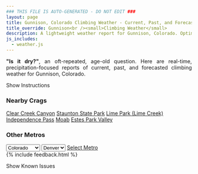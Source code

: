 ```yaml
---
### THIS FILE IS AUTO-GENERATED - DO NOT EDIT ###
layout: page
title: Gunnison, Colorado Climbing Weather - Current, Past, and Forecasted Report
title_override: Gunnison<br /><small>Climbing Weather</small>
description: A lightweight weather report for Gunnison, Colorado. Optimized for slow internet connections.
js_includes:
  - weather.js
---
```


<section class="measure center lh-copy f5-ns f6 ph2 mv4" style="text-align: justify;">
<strong>"Is it dry?"</strong>, an oft-repeated, age-old question. Here are real-time,
precipitation-focused reports of current, past, and forecasted climbing weather for Gunnison, Colorado.
</section>

<p id="settings-toggle" class="mw5 b center tc hover-light-red black-70 pointer">Show Instructions</p>
<section id="settings" class="overflow-hidden" style="display:none;">
    <div class="mv2 ph2 center">
        <div class="fn f6 tc pv2">
            <p class="measure lh-copy center"><strong>Show/hide hourly forecasts</strong> by clicking the desired day.</p>
            <hr class="mw5 p0 mv2 o-60 b0 bt b--light-red light-red bg-light-red">
            <p class="measure lh-copy center"><strong>Current and Past conditions</strong> are measured by the nearest weather station. <strong>Forecast conditions</strong> are calculated and polled separately.</p>
            <hr class="mw5 p0 mv2 o-60 b0 bt b--light-red light-red bg-light-red">
            <p class="measure lh-copy center"><strong>Having issues?</strong> Try <a id="clear-cache" class="no-underline relative fancy-link light-red hover-light-red" href="#">clearing the local cache</a>.</p>
            <hr class="mw5 p0 mv2 o-60 b0 bt b--light-red light-red bg-light-red">
            <p class="measure lh-copy center">Weather data sourced from <a class="no-underline fancy-link relative light-red" target="_blank" href="https://www.weather.gov/documentation/services-web-api">weather.gov</a>.</p>
        </div>
    </div>
</section>
<section id="weather" data-crag="gunnison-colorado" class="mv4-ns mv3 ph2 center"></section>
<section id="nearby" class="tc lh-copy">
  <h3>Nearby Crags</h3>
<a class="nowrap no-underline fancy-link relative light-red mh3" href="/crags/clear-creek-canyon-colorado-weather.html">Clear Creek Canyon</a>
<a class="nowrap no-underline fancy-link relative light-red mh3" href="/crags/staunton-state-park-colorado-weather.html">Staunton State Park</a>
<a class="nowrap no-underline fancy-link relative light-red mh3" href="/crags/lime-park-lime-creek-colorado-weather.html">Lime Park (Lime Creek)</a>
<a class="nowrap no-underline fancy-link relative light-red mh3" href="/crags/independence-pass-colorado-weather.html">Independence Pass</a>
<a class="nowrap no-underline fancy-link relative light-red mh3" href="/crags/moab-utah-weather.html">Moab</a>
<a class="nowrap no-underline fancy-link relative light-red mh3" href="/crags/estes-park-valley-colorado-weather.html">Estes Park Valley</a>
</section>
<section id="nearby" class="tc lh-copy">
  <h3>Other Metros</h3>
  <select class="ma1 bg-near-white pa2" id="stateSel">
    <option value="Texas">Texas</option>
    <option value="Washington">Washington</option>
    <option value="Colorado" selected>Colorado</option>
    <option value="Tennessee">Tennessee</option>
    <option value="Utah">Utah</option>
    <option value="California">California</option>
  </select>
  <select class="ma1 bg-near-white pa2" id="citySel">
    <option value="Denver" selected>Denver</option>
  </select>
  <a id="selectMetro" class="f6 link dim ph3 pv2 ma1 dib white bg-light-red" href="/crags/denver-colorado-weather.html">Select Metro</a>
  <script>
    var states = [];
    states["Texas"] = "Austin"
    states["Washington"] = "Seattle"
    states["Colorado"] = "Denver"
    states["Tennessee"] = "Nashville"
    states["Utah"] = "Salt Lake City"
    states["California"] = "San Francisco|Los Angeles"
  </script>
</section>
{% include feedback.html %}
<p id="issues-toggle" class="mw5 b center tc hover-light-red black-70 pointer">Show Known Issues</p>
<section id="issues" class="overflow-hidden tc f6">
</section>

<script>
  var weekly_GJT_152_72 = {"updated":"2021-09-19T03:10:59+00:00","units":"us","forecastGenerator":"BaselineForecastGenerator","generatedAt":"2021-09-19T08:43:13+00:00","updateTime":"2021-09-19T03:10:59+00:00","validTimes":"2021-09-18T21:00:00+00:00/P7DT4H","elevation":{"value":2479.8528,"unitCode":"unit:m"},"periods":[{"number":1,"name":"Overnight","startTime":"2021-09-19T02:00:00-06:00","endTime":"2021-09-19T06:00:00-06:00","isDaytime":false,"temperature":44,"temperatureUnit":"F","temperatureTrend":null,"windSpeed":"5 mph","windDirection":"S","icon":"https://api.weather.gov/icons/land/night/tsra_sct,40?size=medium","shortForecast":"Scattered Showers And Thunderstorms","detailedForecast":"Scattered showers and thunderstorms before 5am, then isolated showers and thunderstorms. Mostly cloudy, with a low around 44. South wind around 5 mph. Chance of precipitation is 40%."},{"number":2,"name":"Sunday","startTime":"2021-09-19T06:00:00-06:00","endTime":"2021-09-19T18:00:00-06:00","isDaytime":true,"temperature":71,"temperatureUnit":"F","temperatureTrend":null,"windSpeed":"5 to 25 mph","windDirection":"SW","icon":"https://api.weather.gov/icons/land/day/rain_showers,20/tsra_hi,20?size=medium","shortForecast":"Isolated Rain Showers then Isolated Showers And Thunderstorms","detailedForecast":"Isolated rain showers between 11am and noon, then isolated showers and thunderstorms. Mostly sunny, with a high near 71. Southwest wind 5 to 25 mph. Chance of precipitation is 20%."},{"number":3,"name":"Sunday Night","startTime":"2021-09-19T18:00:00-06:00","endTime":"2021-09-20T06:00:00-06:00","isDaytime":false,"temperature":38,"temperatureUnit":"F","temperatureTrend":null,"windSpeed":"5 to 20 mph","windDirection":"W","icon":"https://api.weather.gov/icons/land/night/tsra_hi/few?size=medium","shortForecast":"Isolated Showers And Thunderstorms then Mostly Clear","detailedForecast":"Isolated showers and thunderstorms before 9pm. Mostly clear, with a low around 38. West wind 5 to 20 mph."},{"number":4,"name":"Monday","startTime":"2021-09-20T06:00:00-06:00","endTime":"2021-09-20T18:00:00-06:00","isDaytime":true,"temperature":62,"temperatureUnit":"F","temperatureTrend":null,"windSpeed":"5 to 20 mph","windDirection":"W","icon":"https://api.weather.gov/icons/land/day/few?size=medium","shortForecast":"Sunny","detailedForecast":"Sunny, with a high near 62. West wind 5 to 20 mph."},{"number":5,"name":"Monday Night","startTime":"2021-09-20T18:00:00-06:00","endTime":"2021-09-21T06:00:00-06:00","isDaytime":false,"temperature":27,"temperatureUnit":"F","temperatureTrend":null,"windSpeed":"5 to 15 mph","windDirection":"NNW","icon":"https://api.weather.gov/icons/land/night/few?size=medium","shortForecast":"Mostly Clear","detailedForecast":"Mostly clear, with a low around 27. North northwest wind 5 to 15 mph, with gusts as high as 30 mph."},{"number":6,"name":"Tuesday","startTime":"2021-09-21T06:00:00-06:00","endTime":"2021-09-21T18:00:00-06:00","isDaytime":true,"temperature":68,"temperatureUnit":"F","temperatureTrend":null,"windSpeed":"5 to 15 mph","windDirection":"SSE","icon":"https://api.weather.gov/icons/land/day/few?size=medium","shortForecast":"Sunny","detailedForecast":"Sunny, with a high near 68."},{"number":7,"name":"Tuesday Night","startTime":"2021-09-21T18:00:00-06:00","endTime":"2021-09-22T06:00:00-06:00","isDaytime":false,"temperature":30,"temperatureUnit":"F","temperatureTrend":null,"windSpeed":"0 to 15 mph","windDirection":"NW","icon":"https://api.weather.gov/icons/land/night/skc?size=medium","shortForecast":"Clear","detailedForecast":"Clear, with a low around 30."},{"number":8,"name":"Wednesday","startTime":"2021-09-22T06:00:00-06:00","endTime":"2021-09-22T18:00:00-06:00","isDaytime":true,"temperature":74,"temperatureUnit":"F","temperatureTrend":null,"windSpeed":"0 to 15 mph","windDirection":"W","icon":"https://api.weather.gov/icons/land/day/skc?size=medium","shortForecast":"Sunny","detailedForecast":"Sunny, with a high near 74."},{"number":9,"name":"Wednesday Night","startTime":"2021-09-22T18:00:00-06:00","endTime":"2021-09-23T06:00:00-06:00","isDaytime":false,"temperature":33,"temperatureUnit":"F","temperatureTrend":null,"windSpeed":"5 to 15 mph","windDirection":"WNW","icon":"https://api.weather.gov/icons/land/night/few?size=medium","shortForecast":"Mostly Clear","detailedForecast":"Mostly clear, with a low around 33."},{"number":10,"name":"Thursday","startTime":"2021-09-23T06:00:00-06:00","endTime":"2021-09-23T18:00:00-06:00","isDaytime":true,"temperature":73,"temperatureUnit":"F","temperatureTrend":null,"windSpeed":"5 to 15 mph","windDirection":"W","icon":"https://api.weather.gov/icons/land/day/few?size=medium","shortForecast":"Sunny","detailedForecast":"Sunny, with a high near 73."},{"number":11,"name":"Thursday Night","startTime":"2021-09-23T18:00:00-06:00","endTime":"2021-09-24T06:00:00-06:00","isDaytime":false,"temperature":33,"temperatureUnit":"F","temperatureTrend":null,"windSpeed":"5 to 15 mph","windDirection":"NW","icon":"https://api.weather.gov/icons/land/night/few?size=medium","shortForecast":"Mostly Clear","detailedForecast":"Mostly clear, with a low around 33."},{"number":12,"name":"Friday","startTime":"2021-09-24T06:00:00-06:00","endTime":"2021-09-24T18:00:00-06:00","isDaytime":true,"temperature":72,"temperatureUnit":"F","temperatureTrend":null,"windSpeed":"5 to 15 mph","windDirection":"WNW","icon":"https://api.weather.gov/icons/land/day/few?size=medium","shortForecast":"Sunny","detailedForecast":"Sunny, with a high near 72."},{"number":13,"name":"Friday Night","startTime":"2021-09-24T18:00:00-06:00","endTime":"2021-09-25T06:00:00-06:00","isDaytime":false,"temperature":32,"temperatureUnit":"F","temperatureTrend":null,"windSpeed":"5 to 15 mph","windDirection":"NNW","icon":"https://api.weather.gov/icons/land/night/few?size=medium","shortForecast":"Mostly Clear","detailedForecast":"Mostly clear, with a low around 32."},{"number":14,"name":"Saturday","startTime":"2021-09-25T06:00:00-06:00","endTime":"2021-09-25T18:00:00-06:00","isDaytime":true,"temperature":74,"temperatureUnit":"F","temperatureTrend":null,"windSpeed":"0 to 15 mph","windDirection":"NW","icon":"https://api.weather.gov/icons/land/day/skc?size=medium","shortForecast":"Sunny","detailedForecast":"Sunny, with a high near 74."}]}
  var hourly_GJT_152_72 = {"@context":["https://geojson.org/geojson-ld/geojson-context.jsonld",{"@version":"1.1","wx":"https://api.weather.gov/ontology#","geo":"http://www.opengis.net/ont/geosparql#","unit":"http://codes.wmo.int/common/unit/","@vocab":"https://api.weather.gov/ontology#"}],"type":"Feature","geometry":{"type":"Polygon","coordinates":[[[-106.855759,38.5572231],[-106.8532816,38.5351203],[-106.8249691,38.5370592],[-106.8274406,38.5591622],[-106.855759,38.5572231]]]},"properties":{"updated":"2021-09-19T03:10:59+00:00","units":"us","forecastGenerator":"HourlyForecastGenerator","generatedAt":"2021-09-19T08:43:14+00:00","updateTime":"2021-09-19T03:10:59+00:00","validTimes":"2021-09-18T21:00:00+00:00/P7DT4H","elevation":{"value":2479.8528,"unitCode":"unit:m"},"periods":[{"number":1,"name":"","startTime":"2021-09-19T02:00:00-06:00","endTime":"2021-09-19T03:00:00-06:00","isDaytime":false,"temperature":47,"temperatureUnit":"F","temperatureTrend":null,"windSpeed":"5 mph","windDirection":"SSW","icon":"https://api.weather.gov/icons/land/night/tsra_sct,40?size=small","shortForecast":"Scattered Showers And Thunderstorms","detailedForecast":""},{"number":2,"name":"","startTime":"2021-09-19T03:00:00-06:00","endTime":"2021-09-19T04:00:00-06:00","isDaytime":false,"temperature":46,"temperatureUnit":"F","temperatureTrend":null,"windSpeed":"5 mph","windDirection":"S","icon":"https://api.weather.gov/icons/land/night/tsra_sct,30?size=small","shortForecast":"Scattered Showers And Thunderstorms","detailedForecast":""},{"number":3,"name":"","startTime":"2021-09-19T04:00:00-06:00","endTime":"2021-09-19T05:00:00-06:00","isDaytime":false,"temperature":45,"temperatureUnit":"F","temperatureTrend":null,"windSpeed":"5 mph","windDirection":"S","icon":"https://api.weather.gov/icons/land/night/tsra_sct,30?size=small","shortForecast":"Scattered Showers And Thunderstorms","detailedForecast":""},{"number":4,"name":"","startTime":"2021-09-19T05:00:00-06:00","endTime":"2021-09-19T06:00:00-06:00","isDaytime":false,"temperature":44,"temperatureUnit":"F","temperatureTrend":null,"windSpeed":"5 mph","windDirection":"SSE","icon":"https://api.weather.gov/icons/land/night/tsra_hi,20?size=small","shortForecast":"Isolated Showers And Thunderstorms","detailedForecast":""},{"number":5,"name":"","startTime":"2021-09-19T06:00:00-06:00","endTime":"2021-09-19T07:00:00-06:00","isDaytime":true,"temperature":44,"temperatureUnit":"F","temperatureTrend":null,"windSpeed":"5 mph","windDirection":"SSE","icon":"https://api.weather.gov/icons/land/day/bkn?size=small","shortForecast":"Partly Sunny","detailedForecast":""},{"number":6,"name":"","startTime":"2021-09-19T07:00:00-06:00","endTime":"2021-09-19T08:00:00-06:00","isDaytime":true,"temperature":44,"temperatureUnit":"F","temperatureTrend":null,"windSpeed":"5 mph","windDirection":"S","icon":"https://api.weather.gov/icons/land/day/bkn?size=small","shortForecast":"Partly Sunny","detailedForecast":""},{"number":7,"name":"","startTime":"2021-09-19T08:00:00-06:00","endTime":"2021-09-19T09:00:00-06:00","isDaytime":true,"temperature":46,"temperatureUnit":"F","temperatureTrend":null,"windSpeed":"5 mph","windDirection":"SSW","icon":"https://api.weather.gov/icons/land/day/sct?size=small","shortForecast":"Mostly Sunny","detailedForecast":""},{"number":8,"name":"","startTime":"2021-09-19T09:00:00-06:00","endTime":"2021-09-19T10:00:00-06:00","isDaytime":true,"temperature":48,"temperatureUnit":"F","temperatureTrend":null,"windSpeed":"5 mph","windDirection":"SW","icon":"https://api.weather.gov/icons/land/day/sct?size=small","shortForecast":"Mostly Sunny","detailedForecast":""},{"number":9,"name":"","startTime":"2021-09-19T10:00:00-06:00","endTime":"2021-09-19T11:00:00-06:00","isDaytime":true,"temperature":53,"temperatureUnit":"F","temperatureTrend":null,"windSpeed":"5 mph","windDirection":"SW","icon":"https://api.weather.gov/icons/land/day/few?size=small","shortForecast":"Sunny","detailedForecast":""},{"number":10,"name":"","startTime":"2021-09-19T11:00:00-06:00","endTime":"2021-09-19T12:00:00-06:00","isDaytime":true,"temperature":58,"temperatureUnit":"F","temperatureTrend":null,"windSpeed":"10 mph","windDirection":"WSW","icon":"https://api.weather.gov/icons/land/day/rain_showers?size=small","shortForecast":"Isolated Rain Showers","detailedForecast":""},{"number":11,"name":"","startTime":"2021-09-19T12:00:00-06:00","endTime":"2021-09-19T13:00:00-06:00","isDaytime":true,"temperature":62,"temperatureUnit":"F","temperatureTrend":null,"windSpeed":"15 mph","windDirection":"W","icon":"https://api.weather.gov/icons/land/day/tsra_hi?size=small","shortForecast":"Isolated Showers And Thunderstorms","detailedForecast":""},{"number":12,"name":"","startTime":"2021-09-19T13:00:00-06:00","endTime":"2021-09-19T14:00:00-06:00","isDaytime":true,"temperature":66,"temperatureUnit":"F","temperatureTrend":null,"windSpeed":"20 mph","windDirection":"W","icon":"https://api.weather.gov/icons/land/day/tsra_hi?size=small","shortForecast":"Isolated Showers And Thunderstorms","detailedForecast":""},{"number":13,"name":"","startTime":"2021-09-19T14:00:00-06:00","endTime":"2021-09-19T15:00:00-06:00","isDaytime":true,"temperature":69,"temperatureUnit":"F","temperatureTrend":null,"windSpeed":"20 mph","windDirection":"W","icon":"https://api.weather.gov/icons/land/day/tsra_hi?size=small","shortForecast":"Isolated Showers And Thunderstorms","detailedForecast":""},{"number":14,"name":"","startTime":"2021-09-19T15:00:00-06:00","endTime":"2021-09-19T16:00:00-06:00","isDaytime":true,"temperature":71,"temperatureUnit":"F","temperatureTrend":null,"windSpeed":"20 mph","windDirection":"W","icon":"https://api.weather.gov/icons/land/day/tsra_hi?size=small","shortForecast":"Isolated Showers And Thunderstorms","detailedForecast":""},{"number":15,"name":"","startTime":"2021-09-19T16:00:00-06:00","endTime":"2021-09-19T17:00:00-06:00","isDaytime":true,"temperature":71,"temperatureUnit":"F","temperatureTrend":null,"windSpeed":"25 mph","windDirection":"W","icon":"https://api.weather.gov/icons/land/day/tsra_hi?size=small","shortForecast":"Isolated Showers And Thunderstorms","detailedForecast":""},{"number":16,"name":"","startTime":"2021-09-19T17:00:00-06:00","endTime":"2021-09-19T18:00:00-06:00","isDaytime":true,"temperature":71,"temperatureUnit":"F","temperatureTrend":null,"windSpeed":"20 mph","windDirection":"W","icon":"https://api.weather.gov/icons/land/day/tsra_hi?size=small","shortForecast":"Isolated Showers And Thunderstorms","detailedForecast":""},{"number":17,"name":"","startTime":"2021-09-19T18:00:00-06:00","endTime":"2021-09-19T19:00:00-06:00","isDaytime":false,"temperature":69,"temperatureUnit":"F","temperatureTrend":null,"windSpeed":"20 mph","windDirection":"W","icon":"https://api.weather.gov/icons/land/night/tsra_hi?size=small","shortForecast":"Isolated Showers And Thunderstorms","detailedForecast":""},{"number":18,"name":"","startTime":"2021-09-19T19:00:00-06:00","endTime":"2021-09-19T20:00:00-06:00","isDaytime":false,"temperature":65,"temperatureUnit":"F","temperatureTrend":null,"windSpeed":"15 mph","windDirection":"W","icon":"https://api.weather.gov/icons/land/night/tsra_hi?size=small","shortForecast":"Isolated Showers And Thunderstorms","detailedForecast":""},{"number":19,"name":"","startTime":"2021-09-19T20:00:00-06:00","endTime":"2021-09-19T21:00:00-06:00","isDaytime":false,"temperature":60,"temperatureUnit":"F","temperatureTrend":null,"windSpeed":"15 mph","windDirection":"W","icon":"https://api.weather.gov/icons/land/night/tsra_hi?size=small","shortForecast":"Isolated Showers And Thunderstorms","detailedForecast":""},{"number":20,"name":"","startTime":"2021-09-19T21:00:00-06:00","endTime":"2021-09-19T22:00:00-06:00","isDaytime":false,"temperature":56,"temperatureUnit":"F","temperatureTrend":null,"windSpeed":"10 mph","windDirection":"W","icon":"https://api.weather.gov/icons/land/night/few?size=small","shortForecast":"Mostly Clear","detailedForecast":""},{"number":21,"name":"","startTime":"2021-09-19T22:00:00-06:00","endTime":"2021-09-19T23:00:00-06:00","isDaytime":false,"temperature":53,"temperatureUnit":"F","temperatureTrend":null,"windSpeed":"10 mph","windDirection":"W","icon":"https://api.weather.gov/icons/land/night/few?size=small","shortForecast":"Mostly Clear","detailedForecast":""},{"number":22,"name":"","startTime":"2021-09-19T23:00:00-06:00","endTime":"2021-09-20T00:00:00-06:00","isDaytime":false,"temperature":50,"temperatureUnit":"F","temperatureTrend":null,"windSpeed":"10 mph","windDirection":"W","icon":"https://api.weather.gov/icons/land/night/few?size=small","shortForecast":"Mostly Clear","detailedForecast":""},{"number":23,"name":"","startTime":"2021-09-20T00:00:00-06:00","endTime":"2021-09-20T01:00:00-06:00","isDaytime":false,"temperature":49,"temperatureUnit":"F","temperatureTrend":null,"windSpeed":"10 mph","windDirection":"W","icon":"https://api.weather.gov/icons/land/night/few?size=small","shortForecast":"Mostly Clear","detailedForecast":""},{"number":24,"name":"","startTime":"2021-09-20T01:00:00-06:00","endTime":"2021-09-20T02:00:00-06:00","isDaytime":false,"temperature":47,"temperatureUnit":"F","temperatureTrend":null,"windSpeed":"5 mph","windDirection":"W","icon":"https://api.weather.gov/icons/land/night/few?size=small","shortForecast":"Mostly Clear","detailedForecast":""},{"number":25,"name":"","startTime":"2021-09-20T02:00:00-06:00","endTime":"2021-09-20T03:00:00-06:00","isDaytime":false,"temperature":46,"temperatureUnit":"F","temperatureTrend":null,"windSpeed":"5 mph","windDirection":"W","icon":"https://api.weather.gov/icons/land/night/few?size=small","shortForecast":"Mostly Clear","detailedForecast":""},{"number":26,"name":"","startTime":"2021-09-20T03:00:00-06:00","endTime":"2021-09-20T04:00:00-06:00","isDaytime":false,"temperature":44,"temperatureUnit":"F","temperatureTrend":null,"windSpeed":"5 mph","windDirection":"W","icon":"https://api.weather.gov/icons/land/night/few?size=small","shortForecast":"Mostly Clear","detailedForecast":""},{"number":27,"name":"","startTime":"2021-09-20T04:00:00-06:00","endTime":"2021-09-20T05:00:00-06:00","isDaytime":false,"temperature":42,"temperatureUnit":"F","temperatureTrend":null,"windSpeed":"5 mph","windDirection":"W","icon":"https://api.weather.gov/icons/land/night/few?size=small","shortForecast":"Mostly Clear","detailedForecast":""},{"number":28,"name":"","startTime":"2021-09-20T05:00:00-06:00","endTime":"2021-09-20T06:00:00-06:00","isDaytime":false,"temperature":40,"temperatureUnit":"F","temperatureTrend":null,"windSpeed":"5 mph","windDirection":"WSW","icon":"https://api.weather.gov/icons/land/night/few?size=small","shortForecast":"Mostly Clear","detailedForecast":""},{"number":29,"name":"","startTime":"2021-09-20T06:00:00-06:00","endTime":"2021-09-20T07:00:00-06:00","isDaytime":true,"temperature":38,"temperatureUnit":"F","temperatureTrend":null,"windSpeed":"5 mph","windDirection":"WSW","icon":"https://api.weather.gov/icons/land/day/few?size=small","shortForecast":"Sunny","detailedForecast":""},{"number":30,"name":"","startTime":"2021-09-20T07:00:00-06:00","endTime":"2021-09-20T08:00:00-06:00","isDaytime":true,"temperature":38,"temperatureUnit":"F","temperatureTrend":null,"windSpeed":"10 mph","windDirection":"WSW","icon":"https://api.weather.gov/icons/land/day/few?size=small","shortForecast":"Sunny","detailedForecast":""},{"number":31,"name":"","startTime":"2021-09-20T08:00:00-06:00","endTime":"2021-09-20T09:00:00-06:00","isDaytime":true,"temperature":40,"temperatureUnit":"F","temperatureTrend":null,"windSpeed":"10 mph","windDirection":"W","icon":"https://api.weather.gov/icons/land/day/few?size=small","shortForecast":"Sunny","detailedForecast":""},{"number":32,"name":"","startTime":"2021-09-20T09:00:00-06:00","endTime":"2021-09-20T10:00:00-06:00","isDaytime":true,"temperature":42,"temperatureUnit":"F","temperatureTrend":null,"windSpeed":"10 mph","windDirection":"W","icon":"https://api.weather.gov/icons/land/day/few?size=small","shortForecast":"Sunny","detailedForecast":""},{"number":33,"name":"","startTime":"2021-09-20T10:00:00-06:00","endTime":"2021-09-20T11:00:00-06:00","isDaytime":true,"temperature":46,"temperatureUnit":"F","temperatureTrend":null,"windSpeed":"15 mph","windDirection":"W","icon":"https://api.weather.gov/icons/land/day/few?size=small","shortForecast":"Sunny","detailedForecast":""},{"number":34,"name":"","startTime":"2021-09-20T11:00:00-06:00","endTime":"2021-09-20T12:00:00-06:00","isDaytime":true,"temperature":50,"temperatureUnit":"F","temperatureTrend":null,"windSpeed":"15 mph","windDirection":"W","icon":"https://api.weather.gov/icons/land/day/few?size=small","shortForecast":"Sunny","detailedForecast":""},{"number":35,"name":"","startTime":"2021-09-20T12:00:00-06:00","endTime":"2021-09-20T13:00:00-06:00","isDaytime":true,"temperature":54,"temperatureUnit":"F","temperatureTrend":null,"windSpeed":"15 mph","windDirection":"W","icon":"https://api.weather.gov/icons/land/day/few?size=small","shortForecast":"Sunny","detailedForecast":""},{"number":36,"name":"","startTime":"2021-09-20T13:00:00-06:00","endTime":"2021-09-20T14:00:00-06:00","isDaytime":true,"temperature":57,"temperatureUnit":"F","temperatureTrend":null,"windSpeed":"20 mph","windDirection":"W","icon":"https://api.weather.gov/icons/land/day/few?size=small","shortForecast":"Sunny","detailedForecast":""},{"number":37,"name":"","startTime":"2021-09-20T14:00:00-06:00","endTime":"2021-09-20T15:00:00-06:00","isDaytime":true,"temperature":60,"temperatureUnit":"F","temperatureTrend":null,"windSpeed":"20 mph","windDirection":"W","icon":"https://api.weather.gov/icons/land/day/few?size=small","shortForecast":"Sunny","detailedForecast":""},{"number":38,"name":"","startTime":"2021-09-20T15:00:00-06:00","endTime":"2021-09-20T16:00:00-06:00","isDaytime":true,"temperature":61,"temperatureUnit":"F","temperatureTrend":null,"windSpeed":"20 mph","windDirection":"W","icon":"https://api.weather.gov/icons/land/day/few?size=small","shortForecast":"Sunny","detailedForecast":""},{"number":39,"name":"","startTime":"2021-09-20T16:00:00-06:00","endTime":"2021-09-20T17:00:00-06:00","isDaytime":true,"temperature":62,"temperatureUnit":"F","temperatureTrend":null,"windSpeed":"20 mph","windDirection":"W","icon":"https://api.weather.gov/icons/land/day/few?size=small","shortForecast":"Sunny","detailedForecast":""},{"number":40,"name":"","startTime":"2021-09-20T17:00:00-06:00","endTime":"2021-09-20T18:00:00-06:00","isDaytime":true,"temperature":61,"temperatureUnit":"F","temperatureTrend":null,"windSpeed":"20 mph","windDirection":"WNW","icon":"https://api.weather.gov/icons/land/day/few?size=small","shortForecast":"Sunny","detailedForecast":""},{"number":41,"name":"","startTime":"2021-09-20T18:00:00-06:00","endTime":"2021-09-20T19:00:00-06:00","isDaytime":false,"temperature":59,"temperatureUnit":"F","temperatureTrend":null,"windSpeed":"15 mph","windDirection":"WNW","icon":"https://api.weather.gov/icons/land/night/few?size=small","shortForecast":"Mostly Clear","detailedForecast":""},{"number":42,"name":"","startTime":"2021-09-20T19:00:00-06:00","endTime":"2021-09-20T20:00:00-06:00","isDaytime":false,"temperature":55,"temperatureUnit":"F","temperatureTrend":null,"windSpeed":"15 mph","windDirection":"WNW","icon":"https://api.weather.gov/icons/land/night/few?size=small","shortForecast":"Mostly Clear","detailedForecast":""},{"number":43,"name":"","startTime":"2021-09-20T20:00:00-06:00","endTime":"2021-09-20T21:00:00-06:00","isDaytime":false,"temperature":50,"temperatureUnit":"F","temperatureTrend":null,"windSpeed":"10 mph","windDirection":"WNW","icon":"https://api.weather.gov/icons/land/night/few?size=small","shortForecast":"Mostly Clear","detailedForecast":""},{"number":44,"name":"","startTime":"2021-09-20T21:00:00-06:00","endTime":"2021-09-20T22:00:00-06:00","isDaytime":false,"temperature":46,"temperatureUnit":"F","temperatureTrend":null,"windSpeed":"10 mph","windDirection":"WNW","icon":"https://api.weather.gov/icons/land/night/few?size=small","shortForecast":"Mostly Clear","detailedForecast":""},{"number":45,"name":"","startTime":"2021-09-20T22:00:00-06:00","endTime":"2021-09-20T23:00:00-06:00","isDaytime":false,"temperature":42,"temperatureUnit":"F","temperatureTrend":null,"windSpeed":"10 mph","windDirection":"NW","icon":"https://api.weather.gov/icons/land/night/few?size=small","shortForecast":"Mostly Clear","detailedForecast":""},{"number":46,"name":"","startTime":"2021-09-20T23:00:00-06:00","endTime":"2021-09-21T00:00:00-06:00","isDaytime":false,"temperature":39,"temperatureUnit":"F","temperatureTrend":null,"windSpeed":"5 mph","windDirection":"NW","icon":"https://api.weather.gov/icons/land/night/few?size=small","shortForecast":"Mostly Clear","detailedForecast":""},{"number":47,"name":"","startTime":"2021-09-21T00:00:00-06:00","endTime":"2021-09-21T01:00:00-06:00","isDaytime":false,"temperature":37,"temperatureUnit":"F","temperatureTrend":null,"windSpeed":"5 mph","windDirection":"NNW","icon":"https://api.weather.gov/icons/land/night/few?size=small","shortForecast":"Mostly Clear","detailedForecast":""},{"number":48,"name":"","startTime":"2021-09-21T01:00:00-06:00","endTime":"2021-09-21T02:00:00-06:00","isDaytime":false,"temperature":35,"temperatureUnit":"F","temperatureTrend":null,"windSpeed":"5 mph","windDirection":"NNW","icon":"https://api.weather.gov/icons/land/night/few?size=small","shortForecast":"Mostly Clear","detailedForecast":""},{"number":49,"name":"","startTime":"2021-09-21T02:00:00-06:00","endTime":"2021-09-21T03:00:00-06:00","isDaytime":false,"temperature":34,"temperatureUnit":"F","temperatureTrend":null,"windSpeed":"5 mph","windDirection":"N","icon":"https://api.weather.gov/icons/land/night/few?size=small","shortForecast":"Mostly Clear","detailedForecast":""},{"number":50,"name":"","startTime":"2021-09-21T03:00:00-06:00","endTime":"2021-09-21T04:00:00-06:00","isDaytime":false,"temperature":32,"temperatureUnit":"F","temperatureTrend":null,"windSpeed":"5 mph","windDirection":"N","icon":"https://api.weather.gov/icons/land/night/few?size=small","shortForecast":"Mostly Clear","detailedForecast":""},{"number":51,"name":"","startTime":"2021-09-21T04:00:00-06:00","endTime":"2021-09-21T05:00:00-06:00","isDaytime":false,"temperature":30,"temperatureUnit":"F","temperatureTrend":null,"windSpeed":"5 mph","windDirection":"N","icon":"https://api.weather.gov/icons/land/night/few?size=small","shortForecast":"Mostly Clear","detailedForecast":""},{"number":52,"name":"","startTime":"2021-09-21T05:00:00-06:00","endTime":"2021-09-21T06:00:00-06:00","isDaytime":false,"temperature":28,"temperatureUnit":"F","temperatureTrend":null,"windSpeed":"5 mph","windDirection":"NE","icon":"https://api.weather.gov/icons/land/night/few?size=small","shortForecast":"Mostly Clear","detailedForecast":""},{"number":53,"name":"","startTime":"2021-09-21T06:00:00-06:00","endTime":"2021-09-21T07:00:00-06:00","isDaytime":true,"temperature":27,"temperatureUnit":"F","temperatureTrend":null,"windSpeed":"5 mph","windDirection":"NE","icon":"https://api.weather.gov/icons/land/day/few?size=small","shortForecast":"Sunny","detailedForecast":""},{"number":54,"name":"","startTime":"2021-09-21T07:00:00-06:00","endTime":"2021-09-21T08:00:00-06:00","isDaytime":true,"temperature":29,"temperatureUnit":"F","temperatureTrend":null,"windSpeed":"5 mph","windDirection":"ENE","icon":"https://api.weather.gov/icons/land/day/few?size=small","shortForecast":"Sunny","detailedForecast":""},{"number":55,"name":"","startTime":"2021-09-21T08:00:00-06:00","endTime":"2021-09-21T09:00:00-06:00","isDaytime":true,"temperature":32,"temperatureUnit":"F","temperatureTrend":null,"windSpeed":"5 mph","windDirection":"ESE","icon":"https://api.weather.gov/icons/land/day/few?size=small","shortForecast":"Sunny","detailedForecast":""},{"number":56,"name":"","startTime":"2021-09-21T09:00:00-06:00","endTime":"2021-09-21T10:00:00-06:00","isDaytime":true,"temperature":37,"temperatureUnit":"F","temperatureTrend":null,"windSpeed":"5 mph","windDirection":"SE","icon":"https://api.weather.gov/icons/land/day/few?size=small","shortForecast":"Sunny","detailedForecast":""},{"number":57,"name":"","startTime":"2021-09-21T10:00:00-06:00","endTime":"2021-09-21T11:00:00-06:00","isDaytime":true,"temperature":43,"temperatureUnit":"F","temperatureTrend":null,"windSpeed":"5 mph","windDirection":"S","icon":"https://api.weather.gov/icons/land/day/skc?size=small","shortForecast":"Sunny","detailedForecast":""},{"number":58,"name":"","startTime":"2021-09-21T11:00:00-06:00","endTime":"2021-09-21T12:00:00-06:00","isDaytime":true,"temperature":49,"temperatureUnit":"F","temperatureTrend":null,"windSpeed":"5 mph","windDirection":"SW","icon":"https://api.weather.gov/icons/land/day/few?size=small","shortForecast":"Sunny","detailedForecast":""},{"number":59,"name":"","startTime":"2021-09-21T12:00:00-06:00","endTime":"2021-09-21T13:00:00-06:00","isDaytime":true,"temperature":55,"temperatureUnit":"F","temperatureTrend":null,"windSpeed":"5 mph","windDirection":"W","icon":"https://api.weather.gov/icons/land/day/few?size=small","shortForecast":"Sunny","detailedForecast":""},{"number":60,"name":"","startTime":"2021-09-21T13:00:00-06:00","endTime":"2021-09-21T14:00:00-06:00","isDaytime":true,"temperature":60,"temperatureUnit":"F","temperatureTrend":null,"windSpeed":"10 mph","windDirection":"W","icon":"https://api.weather.gov/icons/land/day/few?size=small","shortForecast":"Sunny","detailedForecast":""},{"number":61,"name":"","startTime":"2021-09-21T14:00:00-06:00","endTime":"2021-09-21T15:00:00-06:00","isDaytime":true,"temperature":64,"temperatureUnit":"F","temperatureTrend":null,"windSpeed":"10 mph","windDirection":"W","icon":"https://api.weather.gov/icons/land/day/few?size=small","shortForecast":"Sunny","detailedForecast":""},{"number":62,"name":"","startTime":"2021-09-21T15:00:00-06:00","endTime":"2021-09-21T16:00:00-06:00","isDaytime":true,"temperature":67,"temperatureUnit":"F","temperatureTrend":null,"windSpeed":"15 mph","windDirection":"W","icon":"https://api.weather.gov/icons/land/day/few?size=small","shortForecast":"Sunny","detailedForecast":""},{"number":63,"name":"","startTime":"2021-09-21T16:00:00-06:00","endTime":"2021-09-21T17:00:00-06:00","isDaytime":true,"temperature":68,"temperatureUnit":"F","temperatureTrend":null,"windSpeed":"15 mph","windDirection":"W","icon":"https://api.weather.gov/icons/land/day/few?size=small","shortForecast":"Sunny","detailedForecast":""},{"number":64,"name":"","startTime":"2021-09-21T17:00:00-06:00","endTime":"2021-09-21T18:00:00-06:00","isDaytime":true,"temperature":68,"temperatureUnit":"F","temperatureTrend":null,"windSpeed":"15 mph","windDirection":"W","icon":"https://api.weather.gov/icons/land/day/few?size=small","shortForecast":"Sunny","detailedForecast":""},{"number":65,"name":"","startTime":"2021-09-21T18:00:00-06:00","endTime":"2021-09-21T19:00:00-06:00","isDaytime":false,"temperature":66,"temperatureUnit":"F","temperatureTrend":null,"windSpeed":"15 mph","windDirection":"W","icon":"https://api.weather.gov/icons/land/night/skc?size=small","shortForecast":"Clear","detailedForecast":""},{"number":66,"name":"","startTime":"2021-09-21T19:00:00-06:00","endTime":"2021-09-21T20:00:00-06:00","isDaytime":false,"temperature":62,"temperatureUnit":"F","temperatureTrend":null,"windSpeed":"15 mph","windDirection":"W","icon":"https://api.weather.gov/icons/land/night/skc?size=small","shortForecast":"Clear","detailedForecast":""},{"number":67,"name":"","startTime":"2021-09-21T20:00:00-06:00","endTime":"2021-09-21T21:00:00-06:00","isDaytime":false,"temperature":56,"temperatureUnit":"F","temperatureTrend":null,"windSpeed":"10 mph","windDirection":"WNW","icon":"https://api.weather.gov/icons/land/night/skc?size=small","shortForecast":"Clear","detailedForecast":""},{"number":68,"name":"","startTime":"2021-09-21T21:00:00-06:00","endTime":"2021-09-21T22:00:00-06:00","isDaytime":false,"temperature":50,"temperatureUnit":"F","temperatureTrend":null,"windSpeed":"10 mph","windDirection":"WNW","icon":"https://api.weather.gov/icons/land/night/skc?size=small","shortForecast":"Clear","detailedForecast":""},{"number":69,"name":"","startTime":"2021-09-21T22:00:00-06:00","endTime":"2021-09-21T23:00:00-06:00","isDaytime":false,"temperature":46,"temperatureUnit":"F","temperatureTrend":null,"windSpeed":"5 mph","windDirection":"WNW","icon":"https://api.weather.gov/icons/land/night/skc?size=small","shortForecast":"Clear","detailedForecast":""},{"number":70,"name":"","startTime":"2021-09-21T23:00:00-06:00","endTime":"2021-09-22T00:00:00-06:00","isDaytime":false,"temperature":43,"temperatureUnit":"F","temperatureTrend":null,"windSpeed":"5 mph","windDirection":"WNW","icon":"https://api.weather.gov/icons/land/night/skc?size=small","shortForecast":"Clear","detailedForecast":""},{"number":71,"name":"","startTime":"2021-09-22T00:00:00-06:00","endTime":"2021-09-22T01:00:00-06:00","isDaytime":false,"temperature":40,"temperatureUnit":"F","temperatureTrend":null,"windSpeed":"5 mph","windDirection":"WNW","icon":"https://api.weather.gov/icons/land/night/skc?size=small","shortForecast":"Clear","detailedForecast":""},{"number":72,"name":"","startTime":"2021-09-22T01:00:00-06:00","endTime":"2021-09-22T02:00:00-06:00","isDaytime":false,"temperature":38,"temperatureUnit":"F","temperatureTrend":null,"windSpeed":"5 mph","windDirection":"NW","icon":"https://api.weather.gov/icons/land/night/skc?size=small","shortForecast":"Clear","detailedForecast":""},{"number":73,"name":"","startTime":"2021-09-22T02:00:00-06:00","endTime":"2021-09-22T03:00:00-06:00","isDaytime":false,"temperature":36,"temperatureUnit":"F","temperatureTrend":null,"windSpeed":"5 mph","windDirection":"NW","icon":"https://api.weather.gov/icons/land/night/skc?size=small","shortForecast":"Clear","detailedForecast":""},{"number":74,"name":"","startTime":"2021-09-22T03:00:00-06:00","endTime":"2021-09-22T04:00:00-06:00","isDaytime":false,"temperature":34,"temperatureUnit":"F","temperatureTrend":null,"windSpeed":"5 mph","windDirection":"NNW","icon":"https://api.weather.gov/icons/land/night/skc?size=small","shortForecast":"Clear","detailedForecast":""},{"number":75,"name":"","startTime":"2021-09-22T04:00:00-06:00","endTime":"2021-09-22T05:00:00-06:00","isDaytime":false,"temperature":32,"temperatureUnit":"F","temperatureTrend":null,"windSpeed":"5 mph","windDirection":"NNW","icon":"https://api.weather.gov/icons/land/night/skc?size=small","shortForecast":"Clear","detailedForecast":""},{"number":76,"name":"","startTime":"2021-09-22T05:00:00-06:00","endTime":"2021-09-22T06:00:00-06:00","isDaytime":false,"temperature":30,"temperatureUnit":"F","temperatureTrend":null,"windSpeed":"0 mph","windDirection":"N","icon":"https://api.weather.gov/icons/land/night/skc?size=small","shortForecast":"Clear","detailedForecast":""},{"number":77,"name":"","startTime":"2021-09-22T06:00:00-06:00","endTime":"2021-09-22T07:00:00-06:00","isDaytime":true,"temperature":30,"temperatureUnit":"F","temperatureTrend":null,"windSpeed":"0 mph","windDirection":"N","icon":"https://api.weather.gov/icons/land/day/skc?size=small","shortForecast":"Sunny","detailedForecast":""},{"number":78,"name":"","startTime":"2021-09-22T07:00:00-06:00","endTime":"2021-09-22T08:00:00-06:00","isDaytime":true,"temperature":32,"temperatureUnit":"F","temperatureTrend":null,"windSpeed":"0 mph","windDirection":"NNW","icon":"https://api.weather.gov/icons/land/day/skc?size=small","shortForecast":"Sunny","detailedForecast":""},{"number":79,"name":"","startTime":"2021-09-22T08:00:00-06:00","endTime":"2021-09-22T09:00:00-06:00","isDaytime":true,"temperature":36,"temperatureUnit":"F","temperatureTrend":null,"windSpeed":"0 mph","windDirection":"W","icon":"https://api.weather.gov/icons/land/day/skc?size=small","shortForecast":"Sunny","detailedForecast":""},{"number":80,"name":"","startTime":"2021-09-22T09:00:00-06:00","endTime":"2021-09-22T10:00:00-06:00","isDaytime":true,"temperature":41,"temperatureUnit":"F","temperatureTrend":null,"windSpeed":"5 mph","windDirection":"WSW","icon":"https://api.weather.gov/icons/land/day/skc?size=small","shortForecast":"Sunny","detailedForecast":""},{"number":81,"name":"","startTime":"2021-09-22T10:00:00-06:00","endTime":"2021-09-22T11:00:00-06:00","isDaytime":true,"temperature":48,"temperatureUnit":"F","temperatureTrend":null,"windSpeed":"5 mph","windDirection":"WSW","icon":"https://api.weather.gov/icons/land/day/skc?size=small","shortForecast":"Sunny","detailedForecast":""},{"number":82,"name":"","startTime":"2021-09-22T11:00:00-06:00","endTime":"2021-09-22T12:00:00-06:00","isDaytime":true,"temperature":55,"temperatureUnit":"F","temperatureTrend":null,"windSpeed":"10 mph","windDirection":"W","icon":"https://api.weather.gov/icons/land/day/skc?size=small","shortForecast":"Sunny","detailedForecast":""},{"number":83,"name":"","startTime":"2021-09-22T12:00:00-06:00","endTime":"2021-09-22T13:00:00-06:00","isDaytime":true,"temperature":62,"temperatureUnit":"F","temperatureTrend":null,"windSpeed":"10 mph","windDirection":"W","icon":"https://api.weather.gov/icons/land/day/skc?size=small","shortForecast":"Sunny","detailedForecast":""},{"number":84,"name":"","startTime":"2021-09-22T13:00:00-06:00","endTime":"2021-09-22T14:00:00-06:00","isDaytime":true,"temperature":67,"temperatureUnit":"F","temperatureTrend":null,"windSpeed":"10 mph","windDirection":"W","icon":"https://api.weather.gov/icons/land/day/skc?size=small","shortForecast":"Sunny","detailedForecast":""},{"number":85,"name":"","startTime":"2021-09-22T14:00:00-06:00","endTime":"2021-09-22T15:00:00-06:00","isDaytime":true,"temperature":70,"temperatureUnit":"F","temperatureTrend":null,"windSpeed":"15 mph","windDirection":"W","icon":"https://api.weather.gov/icons/land/day/skc?size=small","shortForecast":"Sunny","detailedForecast":""},{"number":86,"name":"","startTime":"2021-09-22T15:00:00-06:00","endTime":"2021-09-22T16:00:00-06:00","isDaytime":true,"temperature":73,"temperatureUnit":"F","temperatureTrend":null,"windSpeed":"15 mph","windDirection":"W","icon":"https://api.weather.gov/icons/land/day/skc?size=small","shortForecast":"Sunny","detailedForecast":""},{"number":87,"name":"","startTime":"2021-09-22T16:00:00-06:00","endTime":"2021-09-22T17:00:00-06:00","isDaytime":true,"temperature":74,"temperatureUnit":"F","temperatureTrend":null,"windSpeed":"15 mph","windDirection":"W","icon":"https://api.weather.gov/icons/land/day/skc?size=small","shortForecast":"Sunny","detailedForecast":""},{"number":88,"name":"","startTime":"2021-09-22T17:00:00-06:00","endTime":"2021-09-22T18:00:00-06:00","isDaytime":true,"temperature":73,"temperatureUnit":"F","temperatureTrend":null,"windSpeed":"15 mph","windDirection":"W","icon":"https://api.weather.gov/icons/land/day/skc?size=small","shortForecast":"Sunny","detailedForecast":""},{"number":89,"name":"","startTime":"2021-09-22T18:00:00-06:00","endTime":"2021-09-22T19:00:00-06:00","isDaytime":false,"temperature":70,"temperatureUnit":"F","temperatureTrend":null,"windSpeed":"15 mph","windDirection":"W","icon":"https://api.weather.gov/icons/land/night/skc?size=small","shortForecast":"Clear","detailedForecast":""},{"number":90,"name":"","startTime":"2021-09-22T19:00:00-06:00","endTime":"2021-09-22T20:00:00-06:00","isDaytime":false,"temperature":65,"temperatureUnit":"F","temperatureTrend":null,"windSpeed":"15 mph","windDirection":"WNW","icon":"https://api.weather.gov/icons/land/night/skc?size=small","shortForecast":"Clear","detailedForecast":""},{"number":91,"name":"","startTime":"2021-09-22T20:00:00-06:00","endTime":"2021-09-22T21:00:00-06:00","isDaytime":false,"temperature":59,"temperatureUnit":"F","temperatureTrend":null,"windSpeed":"10 mph","windDirection":"WNW","icon":"https://api.weather.gov/icons/land/night/skc?size=small","shortForecast":"Clear","detailedForecast":""},{"number":92,"name":"","startTime":"2021-09-22T21:00:00-06:00","endTime":"2021-09-22T22:00:00-06:00","isDaytime":false,"temperature":54,"temperatureUnit":"F","temperatureTrend":null,"windSpeed":"10 mph","windDirection":"WNW","icon":"https://api.weather.gov/icons/land/night/few?size=small","shortForecast":"Mostly Clear","detailedForecast":""},{"number":93,"name":"","startTime":"2021-09-22T22:00:00-06:00","endTime":"2021-09-22T23:00:00-06:00","isDaytime":false,"temperature":49,"temperatureUnit":"F","temperatureTrend":null,"windSpeed":"5 mph","windDirection":"WNW","icon":"https://api.weather.gov/icons/land/night/skc?size=small","shortForecast":"Clear","detailedForecast":""},{"number":94,"name":"","startTime":"2021-09-22T23:00:00-06:00","endTime":"2021-09-23T00:00:00-06:00","isDaytime":false,"temperature":46,"temperatureUnit":"F","temperatureTrend":null,"windSpeed":"5 mph","windDirection":"WNW","icon":"https://api.weather.gov/icons/land/night/skc?size=small","shortForecast":"Clear","detailedForecast":""},{"number":95,"name":"","startTime":"2021-09-23T00:00:00-06:00","endTime":"2021-09-23T01:00:00-06:00","isDaytime":false,"temperature":43,"temperatureUnit":"F","temperatureTrend":null,"windSpeed":"5 mph","windDirection":"WNW","icon":"https://api.weather.gov/icons/land/night/skc?size=small","shortForecast":"Clear","detailedForecast":""},{"number":96,"name":"","startTime":"2021-09-23T01:00:00-06:00","endTime":"2021-09-23T02:00:00-06:00","isDaytime":false,"temperature":41,"temperatureUnit":"F","temperatureTrend":null,"windSpeed":"5 mph","windDirection":"WNW","icon":"https://api.weather.gov/icons/land/night/skc?size=small","shortForecast":"Clear","detailedForecast":""},{"number":97,"name":"","startTime":"2021-09-23T02:00:00-06:00","endTime":"2021-09-23T03:00:00-06:00","isDaytime":false,"temperature":39,"temperatureUnit":"F","temperatureTrend":null,"windSpeed":"5 mph","windDirection":"NW","icon":"https://api.weather.gov/icons/land/night/few?size=small","shortForecast":"Mostly Clear","detailedForecast":""},{"number":98,"name":"","startTime":"2021-09-23T03:00:00-06:00","endTime":"2021-09-23T04:00:00-06:00","isDaytime":false,"temperature":37,"temperatureUnit":"F","temperatureTrend":null,"windSpeed":"5 mph","windDirection":"NW","icon":"https://api.weather.gov/icons/land/night/few?size=small","shortForecast":"Mostly Clear","detailedForecast":""},{"number":99,"name":"","startTime":"2021-09-23T04:00:00-06:00","endTime":"2021-09-23T05:00:00-06:00","isDaytime":false,"temperature":35,"temperatureUnit":"F","temperatureTrend":null,"windSpeed":"5 mph","windDirection":"NW","icon":"https://api.weather.gov/icons/land/night/few?size=small","shortForecast":"Mostly Clear","detailedForecast":""},{"number":100,"name":"","startTime":"2021-09-23T05:00:00-06:00","endTime":"2021-09-23T06:00:00-06:00","isDaytime":false,"temperature":33,"temperatureUnit":"F","temperatureTrend":null,"windSpeed":"5 mph","windDirection":"W","icon":"https://api.weather.gov/icons/land/night/few?size=small","shortForecast":"Mostly Clear","detailedForecast":""},{"number":101,"name":"","startTime":"2021-09-23T06:00:00-06:00","endTime":"2021-09-23T07:00:00-06:00","isDaytime":true,"temperature":33,"temperatureUnit":"F","temperatureTrend":null,"windSpeed":"5 mph","windDirection":"W","icon":"https://api.weather.gov/icons/land/day/few?size=small","shortForecast":"Sunny","detailedForecast":""},{"number":102,"name":"","startTime":"2021-09-23T07:00:00-06:00","endTime":"2021-09-23T08:00:00-06:00","isDaytime":true,"temperature":35,"temperatureUnit":"F","temperatureTrend":null,"windSpeed":"5 mph","windDirection":"W","icon":"https://api.weather.gov/icons/land/day/few?size=small","shortForecast":"Sunny","detailedForecast":""},{"number":103,"name":"","startTime":"2021-09-23T08:00:00-06:00","endTime":"2021-09-23T09:00:00-06:00","isDaytime":true,"temperature":39,"temperatureUnit":"F","temperatureTrend":null,"windSpeed":"5 mph","windDirection":"WSW","icon":"https://api.weather.gov/icons/land/day/few?size=small","shortForecast":"Sunny","detailedForecast":""},{"number":104,"name":"","startTime":"2021-09-23T09:00:00-06:00","endTime":"2021-09-23T10:00:00-06:00","isDaytime":true,"temperature":44,"temperatureUnit":"F","temperatureTrend":null,"windSpeed":"5 mph","windDirection":"WSW","icon":"https://api.weather.gov/icons/land/day/few?size=small","shortForecast":"Sunny","detailedForecast":""},{"number":105,"name":"","startTime":"2021-09-23T10:00:00-06:00","endTime":"2021-09-23T11:00:00-06:00","isDaytime":true,"temperature":51,"temperatureUnit":"F","temperatureTrend":null,"windSpeed":"5 mph","windDirection":"WSW","icon":"https://api.weather.gov/icons/land/day/few?size=small","shortForecast":"Sunny","detailedForecast":""},{"number":106,"name":"","startTime":"2021-09-23T11:00:00-06:00","endTime":"2021-09-23T12:00:00-06:00","isDaytime":true,"temperature":57,"temperatureUnit":"F","temperatureTrend":null,"windSpeed":"5 mph","windDirection":"W","icon":"https://api.weather.gov/icons/land/day/few?size=small","shortForecast":"Sunny","detailedForecast":""},{"number":107,"name":"","startTime":"2021-09-23T12:00:00-06:00","endTime":"2021-09-23T13:00:00-06:00","isDaytime":true,"temperature":63,"temperatureUnit":"F","temperatureTrend":null,"windSpeed":"10 mph","windDirection":"W","icon":"https://api.weather.gov/icons/land/day/few?size=small","shortForecast":"Sunny","detailedForecast":""},{"number":108,"name":"","startTime":"2021-09-23T13:00:00-06:00","endTime":"2021-09-23T14:00:00-06:00","isDaytime":true,"temperature":68,"temperatureUnit":"F","temperatureTrend":null,"windSpeed":"15 mph","windDirection":"W","icon":"https://api.weather.gov/icons/land/day/few?size=small","shortForecast":"Sunny","detailedForecast":""},{"number":109,"name":"","startTime":"2021-09-23T14:00:00-06:00","endTime":"2021-09-23T15:00:00-06:00","isDaytime":true,"temperature":71,"temperatureUnit":"F","temperatureTrend":null,"windSpeed":"15 mph","windDirection":"W","icon":"https://api.weather.gov/icons/land/day/few?size=small","shortForecast":"Sunny","detailedForecast":""},{"number":110,"name":"","startTime":"2021-09-23T15:00:00-06:00","endTime":"2021-09-23T16:00:00-06:00","isDaytime":true,"temperature":73,"temperatureUnit":"F","temperatureTrend":null,"windSpeed":"15 mph","windDirection":"W","icon":"https://api.weather.gov/icons/land/day/few?size=small","shortForecast":"Sunny","detailedForecast":""},{"number":111,"name":"","startTime":"2021-09-23T16:00:00-06:00","endTime":"2021-09-23T17:00:00-06:00","isDaytime":true,"temperature":73,"temperatureUnit":"F","temperatureTrend":null,"windSpeed":"15 mph","windDirection":"W","icon":"https://api.weather.gov/icons/land/day/few?size=small","shortForecast":"Sunny","detailedForecast":""},{"number":112,"name":"","startTime":"2021-09-23T17:00:00-06:00","endTime":"2021-09-23T18:00:00-06:00","isDaytime":true,"temperature":72,"temperatureUnit":"F","temperatureTrend":null,"windSpeed":"15 mph","windDirection":"WNW","icon":"https://api.weather.gov/icons/land/day/few?size=small","shortForecast":"Sunny","detailedForecast":""},{"number":113,"name":"","startTime":"2021-09-23T18:00:00-06:00","endTime":"2021-09-23T19:00:00-06:00","isDaytime":false,"temperature":70,"temperatureUnit":"F","temperatureTrend":null,"windSpeed":"15 mph","windDirection":"WNW","icon":"https://api.weather.gov/icons/land/night/few?size=small","shortForecast":"Mostly Clear","detailedForecast":""},{"number":114,"name":"","startTime":"2021-09-23T19:00:00-06:00","endTime":"2021-09-23T20:00:00-06:00","isDaytime":false,"temperature":65,"temperatureUnit":"F","temperatureTrend":null,"windSpeed":"15 mph","windDirection":"WNW","icon":"https://api.weather.gov/icons/land/night/few?size=small","shortForecast":"Mostly Clear","detailedForecast":""},{"number":115,"name":"","startTime":"2021-09-23T20:00:00-06:00","endTime":"2021-09-23T21:00:00-06:00","isDaytime":false,"temperature":59,"temperatureUnit":"F","temperatureTrend":null,"windSpeed":"10 mph","windDirection":"NW","icon":"https://api.weather.gov/icons/land/night/few?size=small","shortForecast":"Mostly Clear","detailedForecast":""},{"number":116,"name":"","startTime":"2021-09-23T21:00:00-06:00","endTime":"2021-09-23T22:00:00-06:00","isDaytime":false,"temperature":54,"temperatureUnit":"F","temperatureTrend":null,"windSpeed":"10 mph","windDirection":"NW","icon":"https://api.weather.gov/icons/land/night/few?size=small","shortForecast":"Mostly Clear","detailedForecast":""},{"number":117,"name":"","startTime":"2021-09-23T22:00:00-06:00","endTime":"2021-09-23T23:00:00-06:00","isDaytime":false,"temperature":49,"temperatureUnit":"F","temperatureTrend":null,"windSpeed":"10 mph","windDirection":"NW","icon":"https://api.weather.gov/icons/land/night/few?size=small","shortForecast":"Mostly Clear","detailedForecast":""},{"number":118,"name":"","startTime":"2021-09-23T23:00:00-06:00","endTime":"2021-09-24T00:00:00-06:00","isDaytime":false,"temperature":46,"temperatureUnit":"F","temperatureTrend":null,"windSpeed":"5 mph","windDirection":"NNW","icon":"https://api.weather.gov/icons/land/night/few?size=small","shortForecast":"Mostly Clear","detailedForecast":""},{"number":119,"name":"","startTime":"2021-09-24T00:00:00-06:00","endTime":"2021-09-24T01:00:00-06:00","isDaytime":false,"temperature":44,"temperatureUnit":"F","temperatureTrend":null,"windSpeed":"5 mph","windDirection":"N","icon":"https://api.weather.gov/icons/land/night/few?size=small","shortForecast":"Mostly Clear","detailedForecast":""},{"number":120,"name":"","startTime":"2021-09-24T01:00:00-06:00","endTime":"2021-09-24T02:00:00-06:00","isDaytime":false,"temperature":42,"temperatureUnit":"F","temperatureTrend":null,"windSpeed":"5 mph","windDirection":"N","icon":"https://api.weather.gov/icons/land/night/few?size=small","shortForecast":"Mostly Clear","detailedForecast":""},{"number":121,"name":"","startTime":"2021-09-24T02:00:00-06:00","endTime":"2021-09-24T03:00:00-06:00","isDaytime":false,"temperature":39,"temperatureUnit":"F","temperatureTrend":null,"windSpeed":"5 mph","windDirection":"NNW","icon":"https://api.weather.gov/icons/land/night/few?size=small","shortForecast":"Mostly Clear","detailedForecast":""},{"number":122,"name":"","startTime":"2021-09-24T03:00:00-06:00","endTime":"2021-09-24T04:00:00-06:00","isDaytime":false,"temperature":37,"temperatureUnit":"F","temperatureTrend":null,"windSpeed":"5 mph","windDirection":"NNW","icon":"https://api.weather.gov/icons/land/night/few?size=small","shortForecast":"Mostly Clear","detailedForecast":""},{"number":123,"name":"","startTime":"2021-09-24T04:00:00-06:00","endTime":"2021-09-24T05:00:00-06:00","isDaytime":false,"temperature":35,"temperatureUnit":"F","temperatureTrend":null,"windSpeed":"5 mph","windDirection":"NNW","icon":"https://api.weather.gov/icons/land/night/few?size=small","shortForecast":"Mostly Clear","detailedForecast":""},{"number":124,"name":"","startTime":"2021-09-24T05:00:00-06:00","endTime":"2021-09-24T06:00:00-06:00","isDaytime":false,"temperature":33,"temperatureUnit":"F","temperatureTrend":null,"windSpeed":"5 mph","windDirection":"NNW","icon":"https://api.weather.gov/icons/land/night/few?size=small","shortForecast":"Mostly Clear","detailedForecast":""},{"number":125,"name":"","startTime":"2021-09-24T06:00:00-06:00","endTime":"2021-09-24T07:00:00-06:00","isDaytime":true,"temperature":33,"temperatureUnit":"F","temperatureTrend":null,"windSpeed":"5 mph","windDirection":"NNW","icon":"https://api.weather.gov/icons/land/day/few?size=small","shortForecast":"Sunny","detailedForecast":""},{"number":126,"name":"","startTime":"2021-09-24T07:00:00-06:00","endTime":"2021-09-24T08:00:00-06:00","isDaytime":true,"temperature":35,"temperatureUnit":"F","temperatureTrend":null,"windSpeed":"5 mph","windDirection":"NW","icon":"https://api.weather.gov/icons/land/day/few?size=small","shortForecast":"Sunny","detailedForecast":""},{"number":127,"name":"","startTime":"2021-09-24T08:00:00-06:00","endTime":"2021-09-24T09:00:00-06:00","isDaytime":true,"temperature":39,"temperatureUnit":"F","temperatureTrend":null,"windSpeed":"5 mph","windDirection":"WNW","icon":"https://api.weather.gov/icons/land/day/few?size=small","shortForecast":"Sunny","detailedForecast":""},{"number":128,"name":"","startTime":"2021-09-24T09:00:00-06:00","endTime":"2021-09-24T10:00:00-06:00","isDaytime":true,"temperature":44,"temperatureUnit":"F","temperatureTrend":null,"windSpeed":"5 mph","windDirection":"W","icon":"https://api.weather.gov/icons/land/day/few?size=small","shortForecast":"Sunny","detailedForecast":""},{"number":129,"name":"","startTime":"2021-09-24T10:00:00-06:00","endTime":"2021-09-24T11:00:00-06:00","isDaytime":true,"temperature":50,"temperatureUnit":"F","temperatureTrend":null,"windSpeed":"5 mph","windDirection":"W","icon":"https://api.weather.gov/icons/land/day/few?size=small","shortForecast":"Sunny","detailedForecast":""},{"number":130,"name":"","startTime":"2021-09-24T11:00:00-06:00","endTime":"2021-09-24T12:00:00-06:00","isDaytime":true,"temperature":57,"temperatureUnit":"F","temperatureTrend":null,"windSpeed":"5 mph","windDirection":"W","icon":"https://api.weather.gov/icons/land/day/few?size=small","shortForecast":"Sunny","detailedForecast":""},{"number":131,"name":"","startTime":"2021-09-24T12:00:00-06:00","endTime":"2021-09-24T13:00:00-06:00","isDaytime":true,"temperature":63,"temperatureUnit":"F","temperatureTrend":null,"windSpeed":"10 mph","windDirection":"W","icon":"https://api.weather.gov/icons/land/day/few?size=small","shortForecast":"Sunny","detailedForecast":""},{"number":132,"name":"","startTime":"2021-09-24T13:00:00-06:00","endTime":"2021-09-24T14:00:00-06:00","isDaytime":true,"temperature":67,"temperatureUnit":"F","temperatureTrend":null,"windSpeed":"10 mph","windDirection":"W","icon":"https://api.weather.gov/icons/land/day/few?size=small","shortForecast":"Sunny","detailedForecast":""},{"number":133,"name":"","startTime":"2021-09-24T14:00:00-06:00","endTime":"2021-09-24T15:00:00-06:00","isDaytime":true,"temperature":70,"temperatureUnit":"F","temperatureTrend":null,"windSpeed":"10 mph","windDirection":"W","icon":"https://api.weather.gov/icons/land/day/few?size=small","shortForecast":"Sunny","detailedForecast":""},{"number":134,"name":"","startTime":"2021-09-24T15:00:00-06:00","endTime":"2021-09-24T16:00:00-06:00","isDaytime":true,"temperature":72,"temperatureUnit":"F","temperatureTrend":null,"windSpeed":"15 mph","windDirection":"W","icon":"https://api.weather.gov/icons/land/day/few?size=small","shortForecast":"Sunny","detailedForecast":""},{"number":135,"name":"","startTime":"2021-09-24T16:00:00-06:00","endTime":"2021-09-24T17:00:00-06:00","isDaytime":true,"temperature":72,"temperatureUnit":"F","temperatureTrend":null,"windSpeed":"15 mph","windDirection":"W","icon":"https://api.weather.gov/icons/land/day/few?size=small","shortForecast":"Sunny","detailedForecast":""},{"number":136,"name":"","startTime":"2021-09-24T17:00:00-06:00","endTime":"2021-09-24T18:00:00-06:00","isDaytime":true,"temperature":72,"temperatureUnit":"F","temperatureTrend":null,"windSpeed":"15 mph","windDirection":"W","icon":"https://api.weather.gov/icons/land/day/few?size=small","shortForecast":"Sunny","detailedForecast":""},{"number":137,"name":"","startTime":"2021-09-24T18:00:00-06:00","endTime":"2021-09-24T19:00:00-06:00","isDaytime":false,"temperature":69,"temperatureUnit":"F","temperatureTrend":null,"windSpeed":"15 mph","windDirection":"W","icon":"https://api.weather.gov/icons/land/night/few?size=small","shortForecast":"Mostly Clear","detailedForecast":""},{"number":138,"name":"","startTime":"2021-09-24T19:00:00-06:00","endTime":"2021-09-24T20:00:00-06:00","isDaytime":false,"temperature":64,"temperatureUnit":"F","temperatureTrend":null,"windSpeed":"15 mph","windDirection":"WNW","icon":"https://api.weather.gov/icons/land/night/few?size=small","shortForecast":"Mostly Clear","detailedForecast":""},{"number":139,"name":"","startTime":"2021-09-24T20:00:00-06:00","endTime":"2021-09-24T21:00:00-06:00","isDaytime":false,"temperature":58,"temperatureUnit":"F","temperatureTrend":null,"windSpeed":"10 mph","windDirection":"WNW","icon":"https://api.weather.gov/icons/land/night/few?size=small","shortForecast":"Mostly Clear","detailedForecast":""},{"number":140,"name":"","startTime":"2021-09-24T21:00:00-06:00","endTime":"2021-09-24T22:00:00-06:00","isDaytime":false,"temperature":53,"temperatureUnit":"F","temperatureTrend":null,"windSpeed":"10 mph","windDirection":"WNW","icon":"https://api.weather.gov/icons/land/night/few?size=small","shortForecast":"Mostly Clear","detailedForecast":""},{"number":141,"name":"","startTime":"2021-09-24T22:00:00-06:00","endTime":"2021-09-24T23:00:00-06:00","isDaytime":false,"temperature":49,"temperatureUnit":"F","temperatureTrend":null,"windSpeed":"5 mph","windDirection":"NW","icon":"https://api.weather.gov/icons/land/night/few?size=small","shortForecast":"Mostly Clear","detailedForecast":""},{"number":142,"name":"","startTime":"2021-09-24T23:00:00-06:00","endTime":"2021-09-25T00:00:00-06:00","isDaytime":false,"temperature":46,"temperatureUnit":"F","temperatureTrend":null,"windSpeed":"5 mph","windDirection":"NNW","icon":"https://api.weather.gov/icons/land/night/few?size=small","shortForecast":"Mostly Clear","detailedForecast":""},{"number":143,"name":"","startTime":"2021-09-25T00:00:00-06:00","endTime":"2021-09-25T01:00:00-06:00","isDaytime":false,"temperature":43,"temperatureUnit":"F","temperatureTrend":null,"windSpeed":"5 mph","windDirection":"N","icon":"https://api.weather.gov/icons/land/night/skc?size=small","shortForecast":"Clear","detailedForecast":""},{"number":144,"name":"","startTime":"2021-09-25T01:00:00-06:00","endTime":"2021-09-25T02:00:00-06:00","isDaytime":false,"temperature":41,"temperatureUnit":"F","temperatureTrend":null,"windSpeed":"5 mph","windDirection":"N","icon":"https://api.weather.gov/icons/land/night/skc?size=small","shortForecast":"Clear","detailedForecast":""},{"number":145,"name":"","startTime":"2021-09-25T02:00:00-06:00","endTime":"2021-09-25T03:00:00-06:00","isDaytime":false,"temperature":39,"temperatureUnit":"F","temperatureTrend":null,"windSpeed":"5 mph","windDirection":"N","icon":"https://api.weather.gov/icons/land/night/skc?size=small","shortForecast":"Clear","detailedForecast":""},{"number":146,"name":"","startTime":"2021-09-25T03:00:00-06:00","endTime":"2021-09-25T04:00:00-06:00","isDaytime":false,"temperature":37,"temperatureUnit":"F","temperatureTrend":null,"windSpeed":"5 mph","windDirection":"NNE","icon":"https://api.weather.gov/icons/land/night/skc?size=small","shortForecast":"Clear","detailedForecast":""},{"number":147,"name":"","startTime":"2021-09-25T04:00:00-06:00","endTime":"2021-09-25T05:00:00-06:00","isDaytime":false,"temperature":34,"temperatureUnit":"F","temperatureTrend":null,"windSpeed":"5 mph","windDirection":"NNE","icon":"https://api.weather.gov/icons/land/night/skc?size=small","shortForecast":"Clear","detailedForecast":""},{"number":148,"name":"","startTime":"2021-09-25T05:00:00-06:00","endTime":"2021-09-25T06:00:00-06:00","isDaytime":false,"temperature":33,"temperatureUnit":"F","temperatureTrend":null,"windSpeed":"5 mph","windDirection":"N","icon":"https://api.weather.gov/icons/land/night/skc?size=small","shortForecast":"Clear","detailedForecast":""},{"number":149,"name":"","startTime":"2021-09-25T06:00:00-06:00","endTime":"2021-09-25T07:00:00-06:00","isDaytime":true,"temperature":32,"temperatureUnit":"F","temperatureTrend":null,"windSpeed":"5 mph","windDirection":"N","icon":"https://api.weather.gov/icons/land/day/skc?size=small","shortForecast":"Sunny","detailedForecast":""},{"number":150,"name":"","startTime":"2021-09-25T07:00:00-06:00","endTime":"2021-09-25T08:00:00-06:00","isDaytime":true,"temperature":34,"temperatureUnit":"F","temperatureTrend":null,"windSpeed":"0 mph","windDirection":"N","icon":"https://api.weather.gov/icons/land/day/skc?size=small","shortForecast":"Sunny","detailedForecast":""},{"number":151,"name":"","startTime":"2021-09-25T08:00:00-06:00","endTime":"2021-09-25T09:00:00-06:00","isDaytime":true,"temperature":38,"temperatureUnit":"F","temperatureTrend":null,"windSpeed":"0 mph","windDirection":"WNW","icon":"https://api.weather.gov/icons/land/day/skc?size=small","shortForecast":"Sunny","detailedForecast":""},{"number":152,"name":"","startTime":"2021-09-25T09:00:00-06:00","endTime":"2021-09-25T10:00:00-06:00","isDaytime":true,"temperature":44,"temperatureUnit":"F","temperatureTrend":null,"windSpeed":"0 mph","windDirection":"W","icon":"https://api.weather.gov/icons/land/day/skc?size=small","shortForecast":"Sunny","detailedForecast":""},{"number":153,"name":"","startTime":"2021-09-25T10:00:00-06:00","endTime":"2021-09-25T11:00:00-06:00","isDaytime":true,"temperature":50,"temperatureUnit":"F","temperatureTrend":null,"windSpeed":"5 mph","windDirection":"W","icon":"https://api.weather.gov/icons/land/day/skc?size=small","shortForecast":"Sunny","detailedForecast":""},{"number":154,"name":"","startTime":"2021-09-25T11:00:00-06:00","endTime":"2021-09-25T12:00:00-06:00","isDaytime":true,"temperature":57,"temperatureUnit":"F","temperatureTrend":null,"windSpeed":"5 mph","windDirection":"W","icon":"https://api.weather.gov/icons/land/day/skc?size=small","shortForecast":"Sunny","detailedForecast":""},{"number":155,"name":"","startTime":"2021-09-25T12:00:00-06:00","endTime":"2021-09-25T13:00:00-06:00","isDaytime":true,"temperature":63,"temperatureUnit":"F","temperatureTrend":null,"windSpeed":"10 mph","windDirection":"W","icon":"https://api.weather.gov/icons/land/day/skc?size=small","shortForecast":"Sunny","detailedForecast":""},{"number":156,"name":"","startTime":"2021-09-25T13:00:00-06:00","endTime":"2021-09-25T14:00:00-06:00","isDaytime":true,"temperature":68,"temperatureUnit":"F","temperatureTrend":null,"windSpeed":"10 mph","windDirection":"W","icon":"https://api.weather.gov/icons/land/day/skc?size=small","shortForecast":"Sunny","detailedForecast":""}]}}
  var crags_config = [
  {
    "name": "Gunnison",
    "note": "Granite.",
    "mountainProject": "https://www.mountainproject.com/area/105802040/gunnison",
    "station": "KGUC",
    "office": "GJT/152,72",
    "coordinates": [
      -106.927,
      38.546
    ]
  }
]</script>
